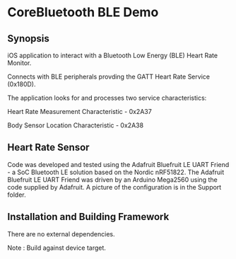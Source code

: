 #  CoreBluetooth BLE Demo

## Synopsis

iOS application to interact with a Bluetooth Low Energy (BLE) Heart Rate Monitor.

Connects with BLE peripherals provding the GATT Heart Rate Service (0x180D).

The application looks for and processes two service characteristics:

Heart Rate Measurement Characteristic - 0x2A37

Body Sensor Location Characteristic - 0x2A38

## Heart Rate Sensor

Code was developed and tested using the Adafruit Bluefruit LE UART Friend - a SoC Bluetooth LE solution based on the Nordic nRF51822.  The Adafruit Bluefruit LE UART Friend was driven by an Arduino Mega2560 using the code supplied by Adafruit.  A picture of the configuration is in the Support folder.

## Installation and Building Framework

There are no external dependencies.

Note : Build against device target.

